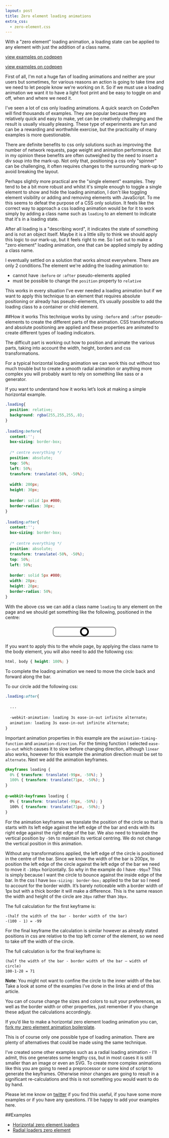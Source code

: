 ```yaml
---
layout: post
title: Zero element loading animations
extra_css:
  - zero-element.css
---
```


With a "zero element" loading animation, a loading state can be applied to any element with just the addition of a class name.

<div class="row">
  <div class="col col-6">
    <a href="http://codepen.io/MadeByMike/pen/LEbYgr?editors=110">
      <div class="loading horizontal-example"></div>
    </a>
    <p class="caption"><a href="http://codepen.io/MadeByMike/pen/LEbYgr?editors=110">view examples on codepen</a></p>
  </div>
  <div class="col col-6">
    <a href="http://codepen.io/MadeByMike/pen/bNeyEj?editors=110">
      <div class="loading radial-example"></div>
    </a>
    <p class="caption"><a href="http://codepen.io/MadeByMike/pen/bNeyEj?editors=110">view examples on codepen</a></p>
  </div>
</div>

First of all, I'm not a huge fan of loading animations and neither are your users but sometimes, for various reasons an action is going to take time and we need to let people know we're working on it. So if we must use a loading animation we want it to have a light foot print and be easy to toggle on and off, when and where we need it.

I've seen a lot of css only loading animations. A quick search on CodePen will find thousands of examples. They are popular because they are relatively quick and easy to make, yet can be creatively challenging and the result is usually visually pleasing. These type of experiments are fun and can be a rewarding and worthwhile exercise, but the practicality of many examples is more questionable.

There are definite benefits to css only solutions such as improving the number of network requests, page weight and animation performance. But in my opinion these benefits are often outweighed by the need to insert a div soup into the mark-up. Not only that, positioning a css only "spinner" can be challenging, it often requires changes to the surrounding mark-up to avoid breaking the layout.

Perhaps slightly more practical are the "single element" examples. They tend to be a bit more robust and whilst it's simple enough to toggle a single element to show and hide the loading animation, I don't like toggling element visibility or adding and removing elements with JavaScript. To me this seems to defeat the purpose of a CSS only solution. It feels like the correct way to approach a css loading animation would be for it to work simply by adding a class name such as `loading` to an element to indicate that it's in a loading state.

After all loading is a "describing word", it indicates the state of something and is not an object itself. Maybe it is a little silly to think we should apply this logic to our mark-up, but it feels right to me. So I set out to make a "zero element" loading animation, one that can be applied simply by adding a class name.

I eventually settled on a solution that works almost everywhere. There are only 2 conditions.The element we're adding the loading animation to:

 - cannot have `:before` or `:after` pseudo-elements applied
 - must be possible to change the `position` property to `relative`

This works in every situation I’ve ever needed a loading animation but if we want to apply this technique to an element that requires absolute positioning or already has pseudo-elements, it’s usually possible to add the loading class to a container or child element.

##How it works
This technique works by using `:before` and `:after` pseudo-elements to create the different parts of the animation. CSS transformations and absolute positioning are applied and these properties are animated to create different types of loading indicators.

The difficult part is working out how to position and animate the various parts, taking into account the width, height, borders and css transformations. 

For a typical horizontal loading animation we can work this out without too much trouble but to create a smooth radial animation or anything more complex you will probably want to rely on something like sass or a generator. 

If you want to understand how it works let’s look at making a simple horizontal example.

```css
.loading{
  position: relative; 
  background: rgba(255,255,255,.8);
}

.loading:before{
  content:''; 
  box-sizing: border-box;

  /* centre everything */
  position: absolute; 
  top: 50%;
  left: 50%; 
  transform: translate(-50%, -50%);
  
  width: 200px;
  height: 30px;
 
  border: solid 1px #000; 
  border-radius: 30px;
} 

.loading:after{
  content:''; 
  box-sizing: border-box;

  /* centre everything */
  position: absolute; 
  transform: translate(-50%, -50%);
  top: 50%;
  left: 50%;

  border: solid 5px #000;
  width: 28px;
  height: 28px;
  border-radius: 50%;
}
```

With the above css we can add a class name `loading` to any element on the page and we should get something like the following, positioned in the centre:

<img style="margin: 0 auto; display:block;" src="/img/zero-element-example.png">
 
If you want to apply this to the whole page, by applying the class name to the body element, you will also need to add the following css:

```css
html, body { height: 100%; }
```

To complete the loading animation we need to move the circle back and forward along the bar.

To our circle add the following css: 

```css
.loading:after{

  ...
  
  -webkit-animation: loading 3s ease-in-out infinite alternate;
  animation: loading 3s ease-in-out infinite alternate;
}
```

Important animation properties in this example are the `animation-timing-function` and `animation-direction`. For the timing function I selected `ease-in-out` which causes it to slow before changing direction, although `linear` also works, however for this example the animation direction must be set to `alternate`. Next we add the animation keyframes.

```css
@keyframes loading {
  0% { transform: translate(-99px, -50%); }
  100% { transform: translate(71px, -50%); }
}

@-webkit-keyframes loading {
  0% { transform: translate(-99px, -50%); }
  100% { transform: translate(71px, -50%); }
}
```

For the animation keyframes we translate the position of the circle so that is starts with its left edge against the left edge of the bar and ends with its right edge against the right edge of the bar. We also need to translate the vertical position by `-50%` to maintain its vertical centring. We do not change the vertical position in this animation.

Without any transformations applied, the left edge of the circle is positioned in the centre of the bar. Since we know the width of the bar is 200px, to position the left edge of the circle against the left edge of the bar we need to move it `-100px` horizontally. So why in the example do I have `-99px`? This is simply because I want the circle to bounce against the inside edge of the bar. In the css I have `box-sizing: border-box;` applied to the bar so I need to account for the border width. It’s barely noticeable with a border width of 1px but with a thick border it will make a difference. This is the same reason the width and height of the circle are `28px` rather than `30px`.

The full calculation for the first keyframe is: 

```
-(half the width of the bar - border width of the bar)
-(100 - 1) = -99
```

For the final keyframe the calculation is similar however as already stated positions in css are relative to the top left corner of the element, so we need to take off the width of the circle.

The full calculation is for the final keyframe is:

```
(half the width of the bar - border width of the bar – width of circle)
100-1-28 = 71
```

**Note**: You might not want to confine the circle to the inner width of the bar. Take a look at some of the examples I’ve done in the links at end of this article. 

You can of course change the sizes and colors to suit your preferences, as well as the border width or other properties, just remember if you change these adjust the calculations accordingly.

If you’d like to make a horizontal zero element loading animation you can, [fork my zero element animation boilerplate](http://codepen.io/MadeByMike/pen/6fced0cf51ce07ef6833aa775d254652).

This is of course only one possible type of loading animation. There are plenty of alternatives that could be made using the same technique.

I’ve created some other examples such as a radial loading animation - I'll admit, this one generates some lengthy css, but in most cases it is still smaller than an image or even an SVG. To create more complex animations like this you are going to need a preprocessor or some kind of script to generate the keyframes. Otherwise minor changes are going to result in a significant re-calculations and this is not something you would want to do by hand.

Please let me know on [twitter](https://twitter.com/MikeRiethmuller) if you find this useful, if you have some more examples or if you have any questions. I'll be happy to add your examples here.

##Examples

 - [Horizontal zero element loaders](http://codepen.io/MadeByMike/pen/LEbYgr?editors=110)
 - [Radial loaders zero element](http://codepen.io/MadeByMike/pen/bNeyEj?editors=110)
